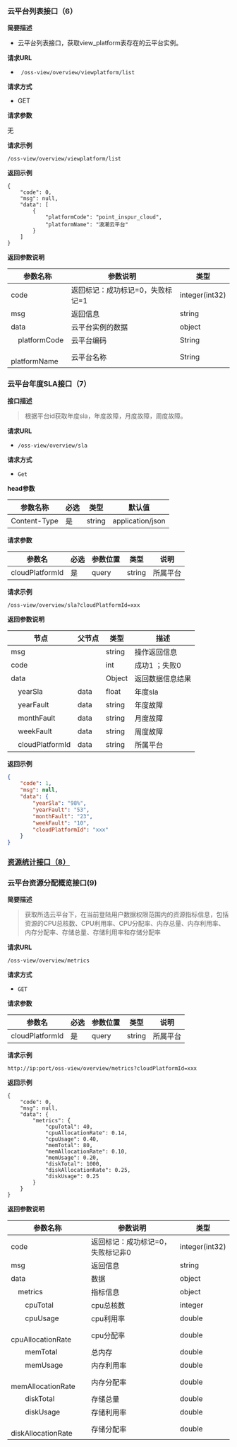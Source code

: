 ### 云平台列表接口（6）

**简要描述**

- 云平台列表接口，获取view_platform表存在的云平台实例。

**请求URL**

- ` /oss-view/overview/viewplatform/list`

**请求方式**

- GET

**请求参数**

无

**请求示例**

``` http
/oss-view/overview/viewplatform/list
```

**返回示例**

```
{
    "code": 0,
    "msg": null,
    "data": [
        {
            "platformCode": "point_inspur_cloud",
            "platformName": "浪潮云平台"
        }
    ]
}

```

**返回参数说明**

| 参数名称           | 参数说明                         | 类型           |
| ------------------ | -------------------------------- | -------------- |
| code               | 返回标记：成功标记=0，失败标记=1 | integer(int32) |
| msg                | 返回信息                         | string         |
| data               | 云平台实例的数据                 | object         |
| &emsp;platformCode | 云平台编码                       | String         |
| &emsp;platformName | 云平台名称                       | String         |

### 云平台年度SLA接口（7）

**接口描述**

> 根据平台id获取年度sla，年度故障，月度故障，周度故障。

**请求URL**

-  `/oss-view/overview/sla`

**请求方式**

- `Get`

**head参数**

|参数名称|必选|类型|默认值|
|------------|----|------|----------------|
|Content-Type|是|string|application/json|

**请求参数**

|参数名|必选|参数位置|类型|说明|
|---------------------|----|----|-------|--------------------------------------------|
|cloudPlatformId|是|query|string|所属平台|

**请求示例**

```http
/oss-view/overview/sla?cloudPlatformId=xxx
```

**返回参数说明**

|节点|父节点|类型|描述|
|----------------------------------|--------|----------------------------------------------------|----------------------------------------------------|
|msg||string|操作返回信息|
|code||int|成功1 ；失败0|
|data||Object|返回数据信息结果|
|&emsp;yearSla| data | float  |年度sla|
|&emsp;yearFault|data|string|年度故障|
|&emsp;monthFault|data| string |月度故障|
|&emsp;weekFault|data| string |周度故障|
|&emsp;cloudPlatformId|data|string|所属平台|

**返回示例**

```json
{
    "code": 1,
    "msg": null,
    "data": {
        "yearSla": "98%",
        "yearFault": "53",
        "monthFault": "23",
        "weekFault": "10",
        "cloudPlatformId": "xxx"
    }
}
```

### [资源统计接口（8）](/api/overview/resourceSummary?id=资源统计接口（5，8）"资源统计接口") 

### 云平台资源分配概览接口(9)
**简要描述**

> 获取所选云平台下，在当前登陆用户数据权限范围内的资源指标信息，包括资源的CPU总核数、CPU利用率、CPU分配率、内存总量、内存利用率、内存分配率、存储总量、存储利用率和存储分配率

**请求URL**

```http
/oss-view/overview/metrics
```

**请求方式**
- `GET`

**请求参数**

|参数名|必选|参数位置|类型|说明|
|---------------------|----|----|-------|--------------------------------------------|
|cloudPlatformId|是|query|string|所属平台|

**请求示例**

```http
http://ip:port/oss-view/overview/metrics?cloudPlatformId=xxx
```

**返回示例**

```
{
    "code": 0,
    "msg": null,
    "data": {
        "metrics": {
            "cpuTotal": 40,
            "cpuAllocationRate": 0.14,
            "cpuUsage": 0.40,
            "memTotal": 80,
            "memAllocationRate": 0.10,
            "memUsage": 0.20,
            "diskTotal": 1000,
            "diskAllocationRate": 0.25,
            "diskUsage": 0.25
        }
    }
}
```

**返回参数说明**

| 参数名称                       | 参数说明                          | 类型           |
| ------------------------------ | --------------------------------- | -------------- |
| code                           | 返回标记：成功标记=0，失败标记非0 | integer(int32) |
| msg                            | 返回信息                          | string         |
| data                           | 数据                              | object         |
| &emsp;metrics                  | 指标信息                          | object         |
| &emsp;&emsp;cpuTotal           | cpu总核数                         | integer        |
| &emsp;&emsp;cpuUsage           | cpu利用率                         | double         |
| &emsp;&emsp;cpuAllocationRate  | cpu分配率                         | double         |
| &emsp;&emsp;memTotal           | 总内存                            | double         |
| &emsp;&emsp;memUsage           | 内存利用率                        | double         |
| &emsp;&emsp;memAllocationRate  | 内存分配率                        | double         |
| &emsp;&emsp;diskTotal          | 存储总量                          | double         |
| &emsp;&emsp;diskUsage          | 存储利用率                        | double         |
| &emsp;&emsp;diskAllocationRate | 存储分配率                        | double         |

